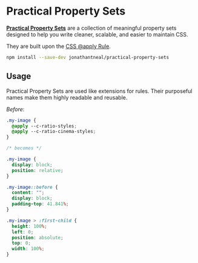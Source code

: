 # Practical Property Sets

**[Practical Property Sets]** are a collection of meaningful property sets
designed to help you write cleaner, scalable, and easier to maintain CSS.

They are built upon the [CSS @apply Rule].

```sh
npm install --save-dev jonathantneal/practical-property-sets
```

## Usage

Practical Property Sets are used like extensions for rules. Their purposeful
names make them highly readable and reusable.

*Before*:
```css
.my-image {
  @apply --c-ratio-styles;
  @apply --c-ratio-cinema-styles;
}

/* becomes */

.my-image {
  display: block;
  position: relative;
}

.my-image::before {
  content: "";
  display: block;
  padding-top: 41.841%;
}

.my-image > :first-child {
  height: 100%;
  left: 0;
  position: absolute;
  top: 0;
  width: 100%;
}
```

[Practical Property Sets]: https://github.com/jonathantneal/practical-property-sets
[CSS @apply Rule]: http://tabatkins.github.io/specs/css-apply-rule/
[Nicole Sullivan]: https://github.com/stubbornella
[Object Oriented CSS]: https://www.smashingmagazine.com/2011/12/an-introduction-to-object-oriented-css-oocss/

